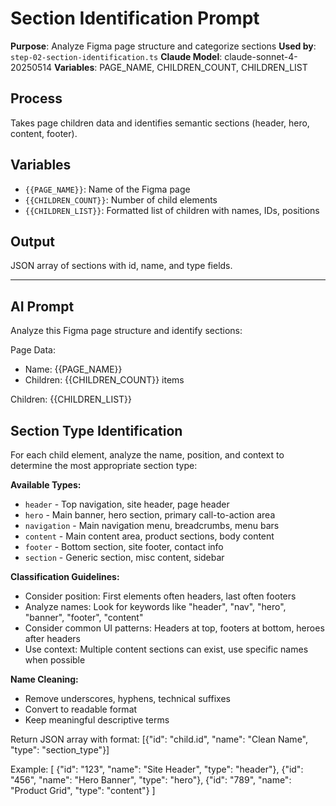 # Section Identification Prompt

**Purpose**: Analyze Figma page structure and categorize sections
**Used by**: `step-02-section-identification.ts`
**Claude Model**: claude-sonnet-4-20250514
**Variables**: PAGE_NAME, CHILDREN_COUNT, CHILDREN_LIST

## Process
Takes page children data and identifies semantic sections (header, hero, content, footer).

## Variables
- `{{PAGE_NAME}}`: Name of the Figma page
- `{{CHILDREN_COUNT}}`: Number of child elements
- `{{CHILDREN_LIST}}`: Formatted list of children with names, IDs, positions

## Output
JSON array of sections with id, name, and type fields.

---

## AI Prompt

Analyze this Figma page structure and identify sections:

Page Data:
- Name: {{PAGE_NAME}}
- Children: {{CHILDREN_COUNT}} items

Children:
{{CHILDREN_LIST}}

## Section Type Identification

For each child element, analyze the name, position, and context to determine the most appropriate section type:

**Available Types:**
- `header` - Top navigation, site header, page header
- `hero` - Main banner, hero section, primary call-to-action area
- `navigation` - Main navigation menu, breadcrumbs, menu bars
- `content` - Main content area, product sections, body content
- `footer` - Bottom section, site footer, contact info
- `section` - Generic section, misc content, sidebar

**Classification Guidelines:**
- Consider position: First elements often headers, last often footers
- Analyze names: Look for keywords like "header", "nav", "hero", "banner", "footer", "content"
- Consider common UI patterns: Headers at top, footers at bottom, heroes after headers
- Use context: Multiple content sections can exist, use specific names when possible

**Name Cleaning:**
- Remove underscores, hyphens, technical suffixes
- Convert to readable format
- Keep meaningful descriptive terms

Return JSON array with format:
[{"id": "child.id", "name": "Clean Name", "type": "section_type"}]

Example:
[
  {"id": "123", "name": "Site Header", "type": "header"},
  {"id": "456", "name": "Hero Banner", "type": "hero"},
  {"id": "789", "name": "Product Grid", "type": "content"}
]